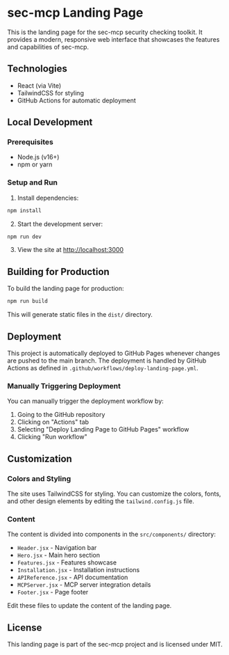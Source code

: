# sec-mcp Landing Page

This is the landing page for the sec-mcp security checking toolkit. It provides a modern, responsive web interface that showcases the features and capabilities of sec-mcp.

## Technologies

- React (via Vite)
- TailwindCSS for styling
- GitHub Actions for automatic deployment

## Local Development

### Prerequisites

- Node.js (v16+)
- npm or yarn

### Setup and Run

1. Install dependencies:
```bash
npm install
```

2. Start the development server:
```bash
npm run dev
```

3. View the site at [http://localhost:3000](http://localhost:3000)

## Building for Production

To build the landing page for production:

```bash
npm run build
```

This will generate static files in the `dist/` directory.

## Deployment

This project is automatically deployed to GitHub Pages whenever changes are pushed to the main branch. The deployment is handled by GitHub Actions as defined in `.github/workflows/deploy-landing-page.yml`.

### Manually Triggering Deployment

You can manually trigger the deployment workflow by:

1. Going to the GitHub repository
2. Clicking on "Actions" tab
3. Selecting "Deploy Landing Page to GitHub Pages" workflow
4. Clicking "Run workflow"

## Customization

### Colors and Styling

The site uses TailwindCSS for styling. You can customize the colors, fonts, and other design elements by editing the `tailwind.config.js` file.

### Content

The content is divided into components in the `src/components/` directory:

- `Header.jsx` - Navigation bar
- `Hero.jsx` - Main hero section
- `Features.jsx` - Features showcase
- `Installation.jsx` - Installation instructions
- `APIReference.jsx` - API documentation
- `MCPServer.jsx` - MCP server integration details
- `Footer.jsx` - Page footer

Edit these files to update the content of the landing page.

## License

This landing page is part of the sec-mcp project and is licensed under MIT.